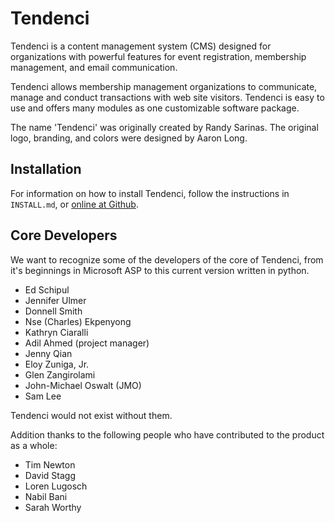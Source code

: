 # Tendenci

Tendenci is a content management system (CMS) designed for organizations with powerful features for event registration, membership management, and email communication.

Tendenci allows membership management organizations to communicate, manage and conduct transactions with web site visitors. Tendenci is easy to use and offers many modules as one customizable software package.

The name 'Tendenci' was originally created by Randy Sarinas. The original logo, branding, and colors were designed by Aaron Long.

## Installation

For information on how to install Tendenci, follow the instructions in `INSTALL.md`, or [online at Github](https://github.com/tendenci/blob/master/INSTALL.md).

## Core Developers

We want to recognize some of the developers of the core of Tendenci, from it's beginnings in Microsoft ASP to this current version written in python.

- Ed Schipul
- Jennifer Ulmer
- Donnell Smith
- Nse (Charles) Ekpenyong
- Kathryn Ciaralli
- Adil Ahmed (project manager)
- Jenny Qian
- Eloy Zuniga, Jr.
- Glen Zangirolami
- John-Michael Oswalt (JMO)
- Sam Lee

Tendenci would not exist without them.

Addition thanks to the following people who have contributed to the product as a whole:

- Tim Newton
- David Stagg
- Loren Lugosch
- Nabil Bani
- Sarah Worthy
